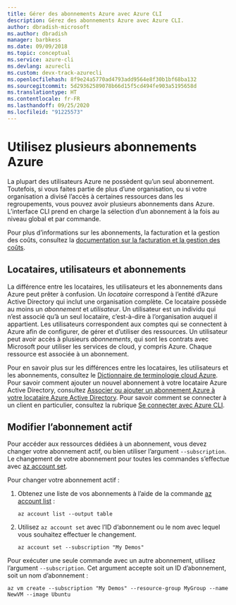 ```yaml
---
title: Gérer des abonnements Azure avec Azure CLI
description: Gérez des abonnements Azure avec Azure CLI.
author: dbradish-microsoft
ms.author: dbradish
manager: barbkess
ms.date: 09/09/2018
ms.topic: conceptual
ms.service: azure-cli
ms.devlang: azurecli
ms.custom: devx-track-azurecli
ms.openlocfilehash: 8f9e24a5770ad4793add9564e8f30b1bf68ba132
ms.sourcegitcommit: 5d29362589078b66d15f5cd494fe903a5195658d
ms.translationtype: HT
ms.contentlocale: fr-FR
ms.lasthandoff: 09/25/2020
ms.locfileid: "91225573"
---
```

# <a name="use-multiple-azure-subscriptions"></a>Utilisez plusieurs abonnements Azure

La plupart des utilisateurs Azure ne possèdent qu’un seul abonnement. Toutefois, si vous faites partie de plus d’une organisation, ou si votre organisation a divisé l’accès à certaines ressources dans les regroupements, vous pouvez avoir plusieurs abonnements dans Azure. L’interface CLI prend en charge la sélection d’un abonnement à la fois au niveau global et par commande.

Pour plus d’informations sur les abonnements, la facturation et la gestion des coûts, consultez la [documentation sur la facturation et la gestion des coûts](/azure/billing/).

## <a name="tenants-users-and-subscriptions"></a>Locataires, utilisateurs et abonnements

La différence entre les locataires, les utilisateurs et les abonnements dans Azure peut prêter à confusion. Un _locataire_ correspond à l’entité d’Azure Active Directory qui inclut une organisation complète. Ce locataire possède au moins un _abonnement_ et _utilisateur_. Un utilisateur est un individu qui n’est associé qu’à un seul locataire, c’est-à-dire à l’organisation auquel il appartient. Les utilisateurs correspondent aux comptes qui se connectent à Azure afin de configurer, de gérer et d’utiliser des ressources.
Un utilisateur peut avoir accès à plusieurs _abonnements_, qui sont les contrats avec Microsoft pour utiliser les services de cloud, y compris Azure. Chaque ressource est associée à un abonnement.

Pour en savoir plus sur les différences entre les locataires, les utilisateurs et les abonnements, consultez le [Dictionnaire de terminologie cloud Azure](/azure/azure-glossary-cloud-terminology).  Pour savoir comment ajouter un nouvel abonnement à votre locataire Azure Active Directory, consultez [Associer ou ajouter un abonnement Azure à votre locataire Azure Active Directory](/azure/active-directory/active-directory-how-subscriptions-associated-directory).
Pour savoir comment se connecter à un client en particulier, consultez la rubrique [Se connecter avec Azure CLI](./authenticate-azure-cli.md).

## <a name="change-the-active-subscription"></a>Modifier l’abonnement actif

Pour accéder aux ressources dédiées à un abonnement, vous devez changer votre abonnement actif, ou bien utiliser l’argument `--subscription`. Le changement de votre abonnement pour toutes les commandes s’effectue avec [az account set](/cli/azure/account#az-account-set).

Pour changer votre abonnement actif :

1. Obtenez une liste de vos abonnements à l’aide de la commande [az account list](/cli/azure/account#az-account-list) :

    ```azurecli-interactive
    az account list --output table
    ```
2. Utilisez `az account set` avec l’ID d’abonnement ou le nom avec lequel vous souhaitez effectuer le changement.

    ```azurecli-interactive
    az account set --subscription "My Demos"
    ```

Pour exécuter une seule commande avec un autre abonnement, utilisez l’argument `--subscription`. Cet argument accepte soit un ID d’abonnement, soit un nom d’abonnement :

```azurecli-interactive
az vm create --subscription "My Demos" --resource-group MyGroup --name NewVM --image Ubuntu
```